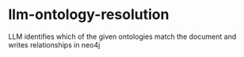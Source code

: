 # llm-ontology-resolution
LLM identifies which of the given ontologies match the document and writes relationships in neo4j
